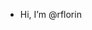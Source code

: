 - Hi, I’m @rflorin

<!---
rflorin/rflorin is a ✨ special ✨ repository because its `README.md` (this file) appears on your GitHub profile.
You can click the Preview link to take a look at your changes.
--->
